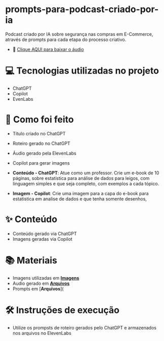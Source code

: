 # prompts-para-podcast-criado-por-ia
Podcast criado por IA sobre segurança nas compras em E-Commerce, através de prompts para cada etapa do processo criativo.

- 📕 [Clique AQUI para baixar o áudio](https://github.com/CarlosABC29/prompt-ebook-estatistica-ia/blob/main/arquivos/E-book_Estatistica.pdf)

# 💻 Tecnologias utilizadas no projeto
- ChatGPT 
- Copilot
- EvenLabs

# 🧠 Como foi feito
- Título criado no ChatGPT
- Roteiro gerado no ChatGPT
- Áudio gerado pela ElevenLabs
- Copilot para gerar imagens
  
- **Conteúdo - ChatGPT**: Atue como um professor. Crie um e-book de 10 páginas, sobre estatística para análise de dados para leigos, com linguagem simples e que seja completo, com exemplos a cada tópico.
  
- **Imagem - Copilot**: Crie uma imagem para a capa do e-book para estatistica em analise de dados e que tenha somente desenhos,
  
# ✨ Conteúdo
- Conteúdo gerado via ChatGPT
- Imagens geradas via Copilot
  
# 📚 Materiais
- Imagens utilizadas em  [**Imagens**](https://github.com/CarlosABC29/prompt-ebook-estatistica-ia/tree/main/imagens)
- Audio gerado em [**Arquivos**](https://github.com/CarlosABC29/prompt-ebook-estatistica-ia/tree/main/arquivos)
- Prompts em [**Arquivos**](

# 🛠️ Instruções de execução
- Utilize os prompsts de roteiro gerados pelo ChatGPT e armazenados nos arquivos no ElevenLabs
